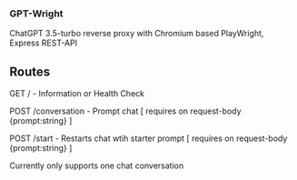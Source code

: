### GPT-Wright

ChatGPT 3.5-turbo reverse proxy with Chromium based PlayWright, Express REST-API

## Routes

GET  / - Information or Health Check

POST /conversation - Prompt chat [ requires on request-body {prompt:string} ]

POST /start - Restarts chat wtih starter prompt [ requires on request-body {prompt:string} ]


Currently only supports one chat conversation
